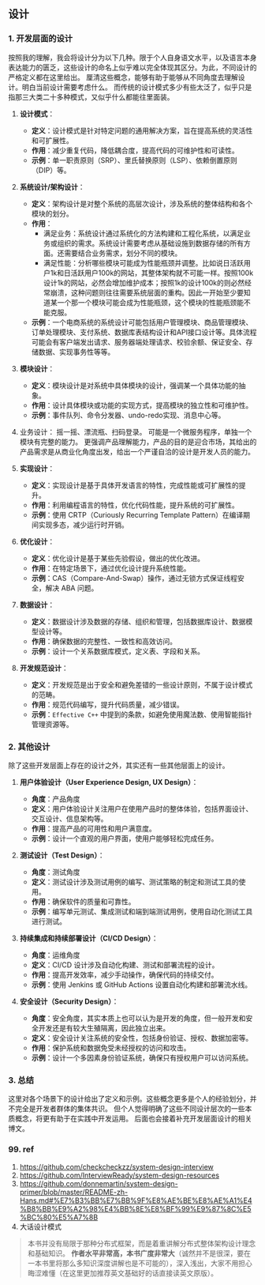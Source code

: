 ## 设计

### 1. 开发层面的设计
按照我的理解，我会将设计分为以下几种。限于个人自身语文水平，以及语言本身表达能力的匮乏，这些设计的命名上似乎难以完全体现其区分。为此，不同设计的严格定义都在这里给出。
厘清这些概念，能够有助于能够从不同角度去理解设计。明白当前设计需要考虑什么。
而传统的设计模式多少有些太泛了，似乎只是指那三大类二十多种模式，又似乎什么都能往里面装。

1. **设计模式**：
   - **定义**：设计模式是针对特定问题的通用解决方案，旨在提高系统的灵活性和可扩展性。
   - **作用**：减少重复代码，降低耦合度，提高代码的可维护性和可读性。
   - **示例**：单一职责原则（SRP）、里氏替换原则（LSP）、依赖倒置原则（DIP）等。

2. **系统设计/架构设计**：
   - **定义**：架构设计是对整个系统的高层次设计，涉及系统的整体结构和各个模块的划分。
   - **作用**：
      * 满足业务：系统设计通过系统化的方法构建和工程化系统，以满足业务或组织的需求。系统设计需要考虑从基础设施到数据存储的所有方面。还需要结合业务需求，划分不同的模块。
      * 满足性能：分析哪些模块可能成为性能瓶颈并调整。比如说日活跃用户1k和日活跃用户100k的网站，其整体架构就不可能一样。按照100k设计1k的网站，必然会增加维护成本；按照1k的设计100k的则必然经常崩溃，这种问题则往往需要系统层面的重构。因此一开始至少要知道某一个那一个模块可能会成为性能瓶颈，这个模块的性能瓶颈能不能克服。
   - **示例**：一个电商系统的系统设计可能包括用户管理模块、商品管理模块、订单处理模块、支付系统、数据库表结构设计和API接口设计等。具体流程可能会有客户端发出请求、服务器端处理请求、校验余额、保证安全、存储数据、实现事务性等等。

3. **模块设计**：
   - **定义**：模块设计是对系统中具体模块的设计，强调某一个具体功能的抽象。
   - **作用**：设计具体模块或功能的实现方式，提高模块的独立性和可维护性。
   - **示例**：事件队列、命令分发器、undo-redo实现、消息中心等。

3. 业务设计：
   摇一摇、漂流瓶、扫码登录。
   可能是一个微服务程序，单独一个模块有完整的能力。
   更强调产品理解能力，产品的目的是迎合市场，其给出的产品需求是从商业化角度出发，给出一个严谨自洽的设计是开发人员的能力。


4. **实现设计**：
   - **定义**：实现设计是基于具体开发语言的特性，完成性能或可扩展性的提升。
   - **作用**：利用编程语言的特性，优化代码性能，提升系统的可扩展性。
   - **示例**：使用 CRTP（Curiously Recurring Template Pattern）在编译期间实现多态，减少运行时开销。

5. **优化设计**：
   - **定义**：优化设计是基于某些先验假设，做出的优化改进。
   - **作用**：在特定场景下，通过优化设计提升系统性能。
   - **示例**：CAS（Compare-And-Swap）操作，通过无锁方式保证线程安全，解决 ABA 问题。

6. **数据设计**：
   - **定义**：数据设计涉及数据的存储、组织和管理，包括数据库设计、数据模型设计等。
   - **作用**：确保数据的完整性、一致性和高效访问。
   - **示例**：设计一个关系数据库模式，定义表、字段和关系。

7. **开发规范设计**：
   - **定义**：开发规范是出于安全和避免差错的一些设计原则，不属于设计模式的范畴。
   - **作用**：规范代码编写，提升代码质量，减少错误。
   - **示例**：`Effective C++` 中提到的条款，如避免使用魔法数、使用智能指针管理资源等。

### 2. 其他设计
除了这些开发层面上存在的设计之外，其实还有一些其他层面上的设计。

1. **用户体验设计（User Experience Design, UX Design）**：
   - **角度**：产品角度
   - **定义**：用户体验设计关注用户在使用产品时的整体体验，包括界面设计、交互设计、信息架构等。
   - **作用**：提高产品的可用性和用户满意度。
   - **示例**：设计一个直观的用户界面，使用户能够轻松完成任务。

2. **测试设计（Test Design）**：
   - **角度**：测试角度
   - **定义**：测试设计涉及测试用例的编写、测试策略的制定和测试工具的使用。
   - **作用**：确保软件的质量和可靠性。
   - **示例**：编写单元测试、集成测试和端到端测试用例，使用自动化测试工具进行测试。

3. **持续集成和持续部署设计（CI/CD Design）**：
   - **角度**：运维角度
   - **定义**：CI/CD 设计涉及自动化构建、测试和部署流程的设计。
   - **作用**：提高开发效率，减少手动操作，确保代码的持续交付。
   - **示例**：使用 Jenkins 或 GitHub Actions 设置自动化构建和部署流水线。

4. **安全设计（Security Design）**：
   - **角度**：安全角度，其实本质上也可以认为是开发的角度，但一般开发和安全开发还是有较大生殖隔离，因此独立出来。
   - **定义**：安全设计关注系统的安全性，包括身份验证、授权、数据加密等。
   - **作用**：保护系统和数据免受未经授权的访问和攻击。
   - **示例**：设计一个多因素身份验证系统，确保只有授权用户可以访问系统。

### 3. 总结
这里对各个场景下的设计给出了定义和示例。这些概念更多是个人的经验划分，并不完全是开发者群体的集体共识。
但个人觉得明确了这些不同设计层次的一些本质概念，将更有助于在实践中开发运用。
后面也会接着补充开发层面设计的相关博文。

### 99. ref
1. https://github.com/checkcheckzz/system-design-interview
2. https://github.com/InterviewReady/system-design-resources
3. https://github.com/donnemartin/system-design-primer/blob/master/README-zh-Hans.md#%E7%B3%BB%E7%BB%9F%E8%AE%BE%E8%AE%A1%E4%B8%BB%E9%A2%98%E4%BB%8E%E8%BF%99%E9%87%8C%E5%BC%80%E5%A7%8B
4. 大话设计模式
> 本书并没有局限于那种分布式框架，而是着重讲解分布式整体架构设计理念和基础知识。
> **作者水平非常高，本书广度非常大**（诚然并不是很深，要在一本书里将那么多知识深度讲解也是不可能的），深入浅出，大家不用担心晦涩难懂（在这里更加推荐英文基础好的话直接读英文原版）。


